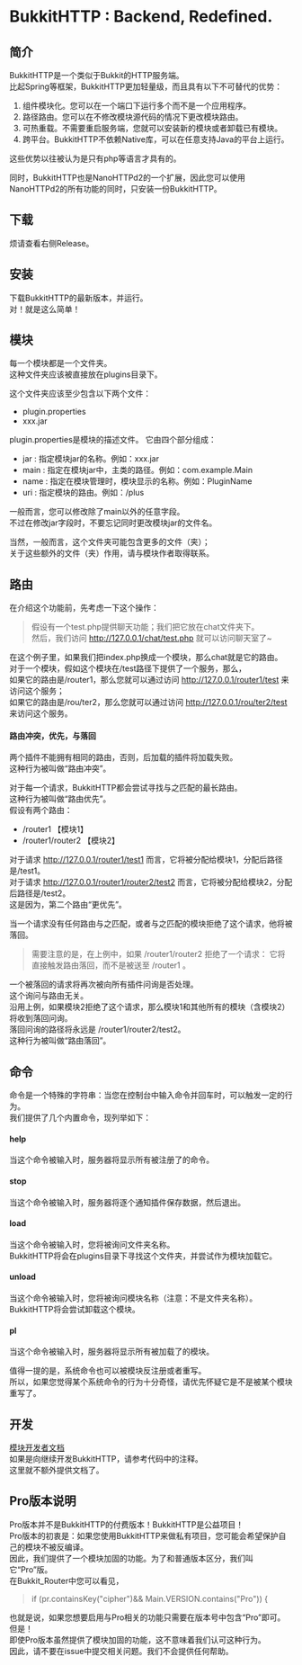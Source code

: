 BukkitHTTP : Backend, Redefined.
==

简介
--
BukkitHTTP是一个类似于Bukkit的HTTP服务端。  
比起Spring等框架，BukkitHTTP更加轻量级，而且具有以下不可替代的优势：

1. 组件模块化。您可以在一个端口下运行多个而不是一个应用程序。
2. 路径路由。您可以在不修改模块源代码的情况下更改模块路由。
3. 可热重载。不需要重启服务端，您就可以安装新的模块或者卸载已有模块。
4. 跨平台。BukkitHTTP不依赖Native库，可以在任意支持Java的平台上运行。

这些优势以往被认为是只有php等语言才具有的。

同时，BukkitHTTP也是NanoHTTPd2的一个扩展，因此您可以使用NanoHTTPd2的所有功能的同时，只安装一份BukkitHTTP。

下载
--
烦请查看右侧Release。

安装
--
下载BukkitHTTP的最新版本，并运行。  
对！就是这么简单！

模块
--
每一个模块都是一个文件夹。  
这种文件夹应该被直接放在plugins目录下。

这个文件夹应该至少包含以下两个文件：

- plugin.properties
- xxx.jar

plugin.properties是模块的描述文件。
它由四个部分组成：

- jar : 指定模块jar的名称。例如：xxx.jar
- main : 指定在模块jar中，主类的路径。例如：com.example.Main
- name : 指定在模块管理时，模块显示的名称。例如：PluginName
- uri : 指定模块的路由。例如：/plus

一般而言，您可以修改除了main以外的任意字段。  
不过在修改jar字段时，不要忘记同时更改模块jar的文件名。

当然，一般而言，这个文件夹可能包含更多的文件（夹）；  
关于这些额外的文件（夹）作用，请与模块作者取得联系。

路由
--
在介绍这个功能前，先考虑一下这个操作：
> 假设有一个test.php提供聊天功能；我们把它放在chat文件夹下。  
> 然后，我们访问 http://127.0.0.1/chat/test.php 就可以访问聊天室了~

在这个例子里，如果我们把index.php换成一个模块，那么chat就是它的路由。  
对于一个模块，假如这个模块在/test路径下提供了一个服务，那么，  
如果它的路由是/router1，那么您就可以通过访问 http://127.0.0.1/router1/test 来访问这个服务；  
如果它的路由是/rou/ter2，那么您就可以通过访问 http://127.0.0.1/rou/ter2/test 来访问这个服务。

#### 路由冲突，优先，与落回

两个插件不能拥有相同的路由，否则，后加载的插件将加载失败。  
这种行为被叫做“路由冲突”。

对于每一个请求，BukkitHTTP都会尝试寻找与之匹配的最长路由。  
这种行为被叫做“路由优先”。  
假设有两个路由：

- /router1 【模块1】
- /router1/router2 【模块2】

对于请求 http://127.0.0.1/router1/test1 而言，它将被分配给模块1，分配后路径是/test1。  
对于请求 http://127.0.0.1/router1/router2/test2 而言，它将被分配给模块2，分配后路径是/test2。  
这是因为，第二个路由“更优先”。

当一个请求没有任何路由与之匹配，或者与之匹配的模块拒绝了这个请求，他将被落回。
> 需要注意的是，在上例中，如果 /router1/router2 拒绝了一个请求：
> 它将直接触发路由落回，而不是被送至 /router1 。

一个被落回的请求将再次被向所有插件问询是否处理。  
这个询问与路由无关。  
沿用上例，如果模块2拒绝了这个请求，那么模块1和其他所有的模块（含模块2）将收到落回问询。  
落回问询的路径将永远是 /router1/router2/test2。  
这种行为被叫做“路由落回”。

命令
--
命令是一个特殊的字符串：当您在控制台中输入命令并回车时，可以触发一定的行为。  
我们提供了几个内置命令，现列举如下：

#### help

当这个命令被输入时，服务器将显示所有被注册了的命令。

#### stop

当这个命令被输入时，服务器将逐个通知插件保存数据，然后退出。

#### load

当这个命令被输入时，您将被询问文件夹名称。  
BukkitHTTP将会在plugins目录下寻找这个文件夹，并尝试作为模块加载它。

#### unload

当这个命令被输入时，您将被询问模块名称（注意：不是文件夹名称）。
BukkitHTTP将会尝试卸载这个模块。

#### pl

当这个命令被输入时，服务器将显示所有被加载了的模块。

值得一提的是，系统命令也可以被模块反注册或者重写。  
所以，如果您觉得某个系统命令的行为十分奇怪，请优先怀疑它是不是被某个模块重写了。

开发
--
[模块开发者文档](DEV.MD)  
如果是向继续开发BukkitHTTP，请参考代码中的注释。  
这里就不额外提供文档了。

Pro版本说明
--
Pro版本并不是BukkitHTTP的付费版本！BukkitHTTP是公益项目！  
Pro版本的初衷是：如果您使用BukkitHTTP来做私有项目，您可能会希望保护自己的模块不被反编译。  
因此，我们提供了一个模块加固的功能。为了和普通版本区分，我们叫它“Pro”版。    
在Bukkit_Router中您可以看见，
> if (pr.containsKey("cipher")&& Main.VERSION.contains("Pro")) {

也就是说，如果您想要启用与Pro相关的功能只需要在版本号中包含“Pro”即可。  
但是！  
即使Pro版本虽然提供了模块加固的功能，这不意味着我们认可这种行为。  
因此，请不要在issue中提交相关问题。我们不会提供任何帮助。  
